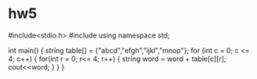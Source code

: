 hw5
===

#include<stdio.h>
#include<iostream>
using namespace std;

int main()
{
    string table[] = {"abcd","efgh","ijkl","mnop"};
    for (int c = 0; c <= 4; c++)
    {
        for(int r = 0; r<= 4; r++)
        {
            string word = word + table[c][r];
            cout<<word;
        }
    }
}
